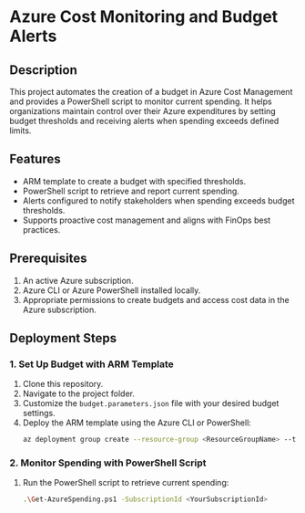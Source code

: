 # Azure Cost Monitoring and Budget Alerts

## Description
This project automates the creation of a budget in Azure Cost Management and provides a PowerShell script to monitor current spending. It helps organizations maintain control over their Azure expenditures by setting budget thresholds and receiving alerts when spending exceeds defined limits.

## Features
- ARM template to create a budget with specified thresholds.
- PowerShell script to retrieve and report current spending.
- Alerts configured to notify stakeholders when spending exceeds budget thresholds.
- Supports proactive cost management and aligns with FinOps best practices.

## Prerequisites
1. An active Azure subscription.
2. Azure CLI or Azure PowerShell installed locally.
3. Appropriate permissions to create budgets and access cost data in the Azure subscription.

## Deployment Steps

### 1. Set Up Budget with ARM Template
1. Clone this repository.
2. Navigate to the project folder.
3. Customize the `budget.parameters.json` file with your desired budget settings.
4. Deploy the ARM template using the Azure CLI or PowerShell:
   ```bash
   az deployment group create --resource-group <ResourceGroupName> --template-file budget.json --parameters budget.parameters.json

### 2. Monitor Spending with PowerShell Script
1. Run the PowerShell script to retrieve current spending:
   ```bash
   .\Get-AzureSpending.ps1 -SubscriptionId <YourSubscriptionId>

